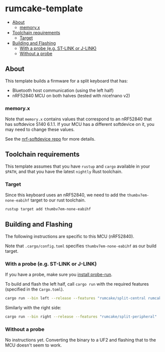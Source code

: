 # rumcake-template

<!--toc:start-->
  - [About](#about)
    - [memory.x](#memoryx)
  - [Toolchain requirements](#toolchain-requirements)
    - [Target](#target)
  - [Building and Flashing](#building-and-flashing)
    - [With a probe (e.g. ST-LINK or J-LINK)](#with-a-probe-eg-st-link-or-j-link)
    - [Without a probe](#without-a-probe)
<!--toc:end-->

## About

This template builds a firmware for a split keyboard that has:

- Bluetooth host communication (using the left half)
- nRF52840 MCU on both halves (tested with nice!nano v2)

### memory.x

Note that `memory.x` contains values that correspond to an nRF52840 that has softdevice S140 6.1.1.
If your MCU has a different softdevice on it, you may need to change these values.

See the [nrf-softdevice repo](https://github.com/embassy-rs/nrf-softdevice) for more details.

## Toolchain requirements

This template assumes that you have `rustup` and `cargo` available in your `$PATH`, and that you have the latest `nightly` Rust toolchain.

### Target

Since this keyboard uses an nRF52840, we need to add the `thumbv7em-none-eabihf` target to our rust toolchain.

```bash
rustup target add thumbv7em-none-eabihf
```

## Building and Flashing

The following instructions are specific to this MCU (nRF52840).

Note that `.cargo/config.toml` specifies `thumbv7em-none-eabihf` as our build target.

### With a probe (e.g. ST-LINK or J-LINK)

If you have a probe, make sure you [install probe-run](https://probe.rs/docs/getting-started/installation/).

To build and flash the left half, call `cargo run` with the required features (specified in the `Cargo.toml`).

```bash
cargo run --bin left --release --features "rumcake/split-central rumcake/bluetooth rumcake/usb"
```

Similarly with the right side:

```bash
cargo run --bin right --release --features "rumcake/split-peripheral"
```

### Without a probe

No instructions yet. Converting the binary to a UF2 and flashing that to the MCU doesn't seem to work.
